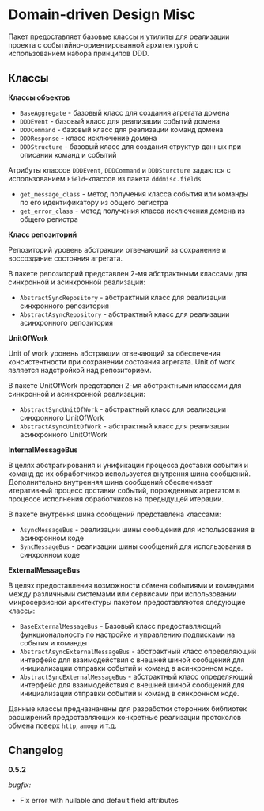 # Domain-driven Design Misc

Пакет предоставляет базовые классы и утилиты для реализации проекта с событийно-ориентированной архитектурой
с использованием набора принципов DDD.

## Классы

**Классы объектов**
- `BaseAggregate` - базовый класс для создания агрегата домена
- `DDDEvent` - базовый класс для реализации событий домена
- `DDDCommand` - базовый класс для реализации команд домена
- `DDDResponse` - класс исключение домена
- `DDDStructure` - базовый класс для создания структур данных при описании команд и событий

Атрибуты классов `DDDEvent`, `DDDCommand` и `DDDSturcture` задаются с использованием `Field`-классов из пакета `dddmisc.fields`

- `get_message_class` - метод получения класса события или команды по его идентификатору из общего регистра
- `get_error_class` - метод получения класса исключения домена из общего регистра

**Класс репозиторий**

Репозиторий уровень абстракции отвечающий за сохранение и воссоздание состояния агрегата.

В пакете репозиторий представлен 2-мя абстрактными классами для синхронной и асинхронной реализации:
- `AbstractSyncRepository` - абстрактный класс для реализации синхронного репозитория
- `AbstractAsyncRepository` - абстрактный класс для реализации асинхронного репозитория

**UnitOfWork**

Unit of work уровень абстракции отвечающий за обеспечения консистентности при сохранении состояния агрегата.
Unit of work является надстройкой над репозиторием.

В пакете UnitOfWork представлен 2-мя абстрактными классами для синхронной и асинхронной реализации:
- `AbstractSyncUnitOfWork` - абстрактный класс для реализации синхронного UnitOfWork
- `AbstractAsyncUnitOfWork` - абстрактный класс для реализации асинхронного UnitOfWork

**InternalMessageBus**

В целях абстрагирования и унификации процесса доставки событий и команд до их обработчиков используется 
внутрення шина сообщений. Дополнительно внутренняя шина сообщений обеспечивает итеративный процесс доставки событий,
порожденных агрегатом в процессе исполнения обработчиков на предыдущей итерации.

В пакете внутрення шина сообщений представлена классами:
- `AsyncMessageBus` - реализации шины сообщений для использования в асинхронном коде
- `SyncMessageBus` - реализации шины сообщений для использования в синхронном коде

**ExternalMessageBus**

В целях предоставления возможности обмена событиями и командами между различными системами или сервисами при использовании
микросервисной архитектуры пакетом предоставляются следующие классы:
- `BaseExternalMessageBus` - Базовый класс предоставляющий функциональность по настройке и управлению подписками на события и команды
- `AbstractAsyncExternalMessageBus` - абстрактный класс определяющий интерфейс для взаимодействия 
с внешней шиной сообщений для инициализации отправки событий и команд в асинхронном коде.
- `AbstractSyncExternalMessageBus` - абстрактный класс определяющий интерфейс для взаимодействия 
с внешней шиной сообщений для инициализации отправки событий и команд в синхронном коде.

Данные классы предназначены для разработки сторонних библиотек расширений 
предоставляющих конкретные реализации протоколов обмена поверх `http`, `amoqp` и т.д.


## Changelog

**0.5.2**

_bugfix:_
- Fix error with nullable and default field attributes



